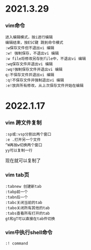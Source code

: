 # 2021.3.29

### vim命令

```
进入编辑模式，按i进行编辑
编辑结束，按ESC键 跳到命令模式
:w保存文件但不退出vi 编辑
:w! 强制保存，不退出vi 编辑
:w file将修改另存到file中，不退出vi 编辑 
:wq保存文件并退出vi 编辑
:wq!强制保存文件并退出vi 编辑
q:不保存文件并退出vi 编辑
:q!不保存文件并强制退出vi 编辑
:e!放弃所有修改，从上次保存文件开始在编辑
```

# 2022.1.17

### vim 跨文件复制
```
:sp或:vsp分割出两个窗口
:e .打开另一个文件
^W再按w切换两个窗口
yy可以复制一行
```
现在就可以复制了

### vim tab页

```
:tabnew 创建新tab
:tabp前一个
:tabn后一个
:tabc关闭当前的tab
:tabo关闭所有其他的tab
:tabs查看所有打开的tab
gt和gT可以直接在tab件切换
```
### vim中执行shell命令

```
:! command
```